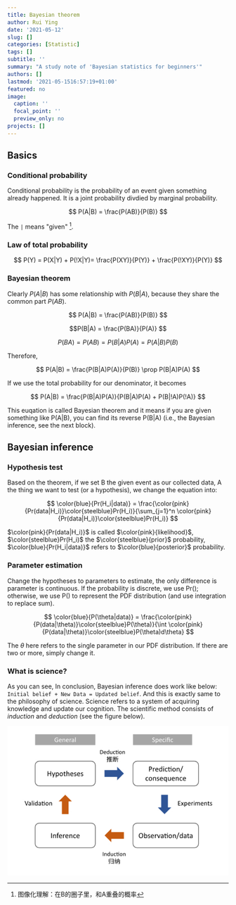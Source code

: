 ```yaml
---
title: Bayesian theorem
author: Rui Ying
date: '2021-05-12'
slug: []
categories: [Statistic]
tags: []
subtitle: ''
summary: "A study note of 'Bayesian statistics for beginners'"
authors: []
lastmod: '2021-05-1516:57:19+01:00'
featured: no
image:
  caption: ''
  focal_point: ''
  preview_only: no
projects: []
---
```


## Basics

### Conditional probability

Conditional probability is the probability of an event given something already happened. It is a joint probability divdied by marginal probability.

$$
P(A|B) = \frac{P(AB)}{P(B)}
$$

The `|` means "given" [^a].

[^a]: 图像化理解：在B的圈子里，和A重叠的概率

### Law of total probability

$$
P(Y) = P(X|Y) + P(!X|Y)= \frac{P(XY)}{P(Y)} + \frac{P(!XY)}{P(Y)}
$$

### Bayesian theorem

Clearly $P(A|B)$ has some relationship with $P(B|A)$, because they share the common part $P(AB)$.

$$
P(A|B) = \frac{P(AB)}{P(B)}
$$

$$P(B|A) = \frac{P(BA)}{P(A)}
$$

$$ P(BA) = P(AB) = P(B|A)P(A) = P(A|B)P(B)
$$

Therefore,

$$
P(A|B) = \frac{P(B|A)P(A)}{P(B)} \prop P(B|A)P(A)
$$

If we use the total probability for our denominator, it becomes

$$
P(A|B) = \frac{P(B|A)P(A)}{P(B|A)P(A) + P(B|!A)P(!A)}
$$

This euqation is called Bayesian theorem and it means if you are given something like P(A|B), you can find its reverse P(B|A) (i.e., the Bayesian inference, see the next block).


## Bayesian inference

### Hypothesis test

Based on the theorem, if we set B the given event as our collected data, A the thing we want to test (or a hypothesis), we change the equation into:

$$
\color{blue}{Pr(H_i|data)} = \frac{\color{pink}{Pr(data|H_i)}\color{steelblue}Pr(H_i)}{\sum_{j=1}^n \color{pink}{Pr(data|H_i)}\color{steelblue}Pr(H_i)}
$$

$\color{pink}{Pr(data|H_i)}$ is called $\color{pink}{likelihood}$, $\color{steelblue}Pr(H_i)$ the $\color{steelblue}{prior}$ probability, $\color{blue}{Pr(H_i|data)}$ refers to $\color{blue}{posterior}$ probability.


### Parameter estimation

Change the hypotheses to parameters to estimate, the only difference is parameter is continuous. If the probability is discrete, we use Pr(); otherwise, we use P() to represent the PDF distribution (and use integration to replace sum).
 
$$
\color{blue}{P(\theta|data)} = \frac{\color{pink}{P(data|\theta)}\color{steelblue}P(\theta)}{\int \color{pink}{P(data|\theta)}\color{steelblue}P(\theta)d\theta}
$$

The $\theta$ here refers to the single parameter in our PDF distribution. If there are two or more, simply change it.


### What is science?

As you can see, In conclusion, Bayesian inference does work like below: `Initial belief + New Data = Updated belief`. And this is exactly same to the philosophy of science. Science refers to a system of acquiring knowledge and update our cognition. The scientific method consists of *induction* and *deduction* (see the figure below).

![](images/science.jpg)
